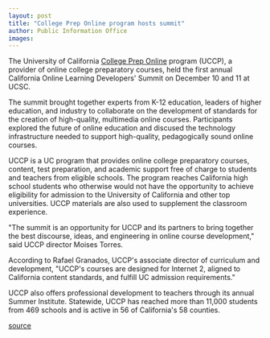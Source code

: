 ```yaml
---
layout: post
title: "College Prep Online program hosts summit"
author: Public Information Office
images:
---
```


The University of California [College Prep Online][1] program (UCCP), a provider of online college preparatory courses, held the first annual California Online Learning Developers' Summit on December 10 and 11 at UCSC.  

The summit brought together experts from K-12 education, leaders of higher education, and industry to collaborate on the development of standards for the creation of high-quality, multimedia online courses. Participants explored the future of online education and discused the technology infrastructure needed to support high-quality, pedagogically sound online courses.  

UCCP is a UC program that provides online college preparatory courses, content, test preparation, and academic support free of charge to students and teachers from eligible schools. The program reaches California high school students who otherwise would not have the opportunity to achieve eligibility for admission to the University of California and other top universities. UCCP materials are also used to supplement the classroom experience.

"The summit is an opportunity for UCCP and its partners to bring together the best discourse, ideas, and engineering in online course development," said UCCP director Moises Torres.

According to Rafael Granados, UCCP's associate director of curriculum and development, "UCCP's courses are designed for Internet 2, aligned to California content standards, and fulfill UC admission requirements."

UCCP also offers professional development to teachers through its annual Summer Institute. Statewide, UCCP has reached more than 11,000 students from 469 schools and is active in 56 of California's 58 counties.  
  

[1]: http://www.uccp.org

[source](http://www1.ucsc.edu/currents/03-04/12-15/prep.html "Permalink to prep")
